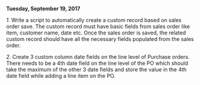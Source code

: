 **Tuesday, September 19, 2017**

*1.*	Write a script to automatically create a custom record based on sales order save. The custom record must have basic fields from sales order like item, customer name, date etc.  Once the sales order is saved, the related custom record should have all the necessary fields populated from the sales order.





*2.*	Create 3 custom column date fields on the line level of Purchase orders. There needs to be a 4th date field on the line level of the PO which should take the maximum of the other 3 date fields and store the value in the 4th date field while adding a line item on the PO.


 

